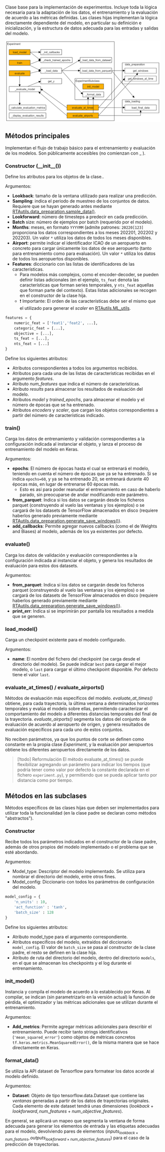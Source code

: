 Clase base para la implementación de experimentos. Incluye toda la lógica necesaria para la adaptación de los datos, el entrenamiento y la evaluación de acuerdo a las métricas definidas. Las clases hijas implementan la lógica directamente dependiente del modelo, en particular su definición e inicialización, y la estructura de datos adecuada para las entradas y salidas del modelo.

![](assets/D.Experiment.excalidraw.png)

## Métodos principales
Implementan el flujo de trabajo básico para el entrenamiento y evaluación de los modelos. Son públicamente accesibles (no comienzan con \_ ).

### Constructor (\_\_init\_\_())
Define los atributos para los objetos de la clase..

Argumentos:
- **Lookback**: tamaño de la ventana utilizado para realizar una predicción.
- **Sampling**: indica el periodo de muestreo de los conjuntos de datos. Requiere que se hayan generado antes mediante [RTAutils.data_preparation.sample_data()](RTAutils.data_preparation). 
- **Lookforward**: número de timesteps a predecir en cada predicción.
- **Batch** size: número de ejemplos por batch (requerido por el modelo).
- **Months**: meses, en formato `YYYYMM` (admite patrones: `20220[123]` proporciona los datos correspondientes a los meses 202201, 202202 y 202203). Un valor `*`  utiliza los datos de todos los meses disponibles.
- **Airport**: permite indicar el identificador ICAO de un aeropuerto en concreto para cargar únicamente los datos de ese aeropuerto (tanto para entrenamiento como para evaluación). Un valor `*`  utiliza los datos de todos los aeropuertos disponibles.
- **Features**: diccionario con las listas de identificadores de las características.
	- Para modelos más complejos, como el encoder-decoder, se pueden definir listas adicionales (en el ejemplo, `ts_feat` denota las características que forman series temporales, y `nts_feat` aquellas que forman parte del contexto). Estas listas adicionales se recogen en el constructor de la clase hija.
	- ❗ Importante: El orden de las características debe ser el mismo que el utilizado para generar el *scaler* en [RTAutils.ML_utils](RTAutils.ML_utils). 
``` python
features = {
	numeric_feat = ['feat1','feat2', ...],
	categoric_feat = [...],
	objective = [...],
	ts_feat = [...],
	nts_feat = [...]
}
```

Define los siguientes atributos:
- Atributos correspondientes a todos los argumentos recibidos.
- Atributos para cada una de las listas de características recibidas en el argumento *features*.
- Atributo *num_features* que indica el número de características.
- Atributo *results* para almacenar los resultados de evaluación del modelo.
- Atributos *model* y *trained_epochs*, para almacenar el modelo y el número de épocas que se ha entrenado.
- Atributos *encoders* y *scaler*, que cargan los objetos correspondientes a partir del número de características indicado.

### train()
Carga los datos de entrenamiento y validación correspondientes a la configuración indicada al instanciar el objeto, y lanza el proceso de entrenamiento del modelo en Keras.

Argumentos:
- **epochs**: El número de épocas hasta el cual se entrenará el modelo, teniendo en cuenta el número de épocas que ya se ha entrenado. Si se indica `epochs=60`, y ya se ha entrenado 20, se entrenará durante 40 épocas más, en lugar de entrenarse 60 épocas más.
	- Esto es así para poder reanudar el entrenamiento en caso de haberlo parado, sin preocuparse de andar modificando este parámetro.
- **from_parquet**: Indica si los datos se cargarán desde los ficheros parquet (construyendo al vuelo las ventanas y los ejemplos) o se cargará de los datasets de TensorFlow almacenados en disco (requiere haberlos generado previamente mediante [RTAutils.data_preparation.generate_save_windows()](RTAutils.data_preparation)).
- **add_callbacks**: Permite agregar nuevos callbacks (como el de Weights and Biases) al modelo, además de los ya existentes por defecto.

### evaluate()
Carga los datos de validación y evaluación correspondientes a la configuración indicada al instanciar el objeto, y genera los resultados de evaluación para estos dos datasets.

Argumentos:
- **from_parquet**: Indica si los datos se cargarán desde los ficheros parquet (construyendo al vuelo las ventanas y los ejemplos) o se cargará de los datasets de TensorFlow almacenados en disco (requiere haberlos generado previamente mediante [RTAutils.data_preparation.generate_save_windows()](RTAutils.data_preparation)).
- **print_err**: Indica si se imprimirán por pantalla los resultados a medida que se generen.

### load_model()
Carga un checkpoint existente para el modelo configurado.

Argumentos:
- **name**: El nombre del fichero del checkpoint (se carga desde el directorio del modelo). Se puede indicar `best` para cargar el mejor modelo, o `last` para cargar el último checkpoint disponible. Por defecto tiene el valor `last`.

### evaluate_at_times() / evaluate_airports()
Métodos de evaluación más específicos del modelo. *evaluate_at_times()* obtiene, para cada trayectoria, la última ventana a determinados horizontes temporales y evalúa el modelo sobre ellas, permitiendo caracterizar el comportamiento del modelo a diferentes distancias temporales del final de la trayectoria. *evaluate_airports()* segmenta los datos del conjunto de evaluación de acuerdo al aeropuerto de origen, y genera resultados de evaluación específicos para cada uno de estos conjuntos.

No reciben parámetros, ya que los puntos de corte se definen como constante en la propia clase *Experiment*, y la evaluación por aeropuertos obtiene los diferentes aeropuertos directamente de los datos.

>[!todo] Reformulación
>El método evaluate_at_times() se puede flexibilizar agregando un parámetro para indicar los tiempos (que podría tener como valor por defecto la constante declarada en el fichero `experiment.py`), y permitiendo que se pueda aplicar tanto por distancia como por tiempo.

## Métodos en las subclases
Métodos específicos de las clases hijas que deben ser implementados para utilizar toda la funcionalidad (en la clase padre se declaran como métodos "abstractos").

### Constructor
Recibe todos los parámetros indicados en el constructor de la clase padre, además de otros propios del modelo implementado o el problema que se esté abordando.

Argumentos:
- Model_type: Descriptor del modelo implementado. Se utiliza para nombrar el directorio del modelo, entre otros fines.
- Model_config: Diccionario con todos los parámetros de configuración del modelo.
```python
model_config = {
	'n_units' : 10,
	'act_function' : 'tanh',
	'batch_size' : 128
} 
```

Define los siguientes atributos:
- Atributo model_type para el argumento correspondiente. 
- Atributos específicos del modelo, extraídos del diccionario `model_config`. El valor de `batch_size` se pasa al constructor de la clase padre, el resto se definen en la clase hija.
- Atributo de ruta del directorio del modelo, dentro del directorio `models`, en el que se almacenan los checkpoints y el log durante el entrenamiento.

### init_model()
Instancia y compila el modelo de acuerdo a lo establecido por Keras. Al compilar, se indican (sin parametrizarlo en la versión actual) la función de pérdida, el optimizador y las métricas adicionales que se utilizan durante el entrenamiento.

Argumentos:
- **Add_metrics**: Permite agregar métricas adicionales para describir el entrenamiento. Puede recibir tanto strings identificativos (`'mean_squared_error'`) como objetos de métricas concretos `tf.keras.metrics.MeanSquaredError()`, de la misma manera que se hace directamente en Keras.

### format_data()
Se utiliza la API dataset de Tensorflow para formatear los datos acorde al modelo definido.

Argumentos:
- **Dataset**: Objeto de tipo tensorflow.data.Dataset que contiene las *ventanas* generadas a partir de los datos de trayectorias originales. Cada elemento de este dataset tendrá unas dimensiones $(lookback+lookforward, num\_features+num\_objective\_features)$.

En general, se aplicará un mapeo que segmenta la ventana de forma adecuada para generar los elementos de entrada y las etiquetas adecuadas para el modelo, devolviendo pares de elementos $(inputs_{lookback \times num\_features}, outputs_{lookforward \times num\_objective\_features})$ para el caso de la predicción de trayectorias. 